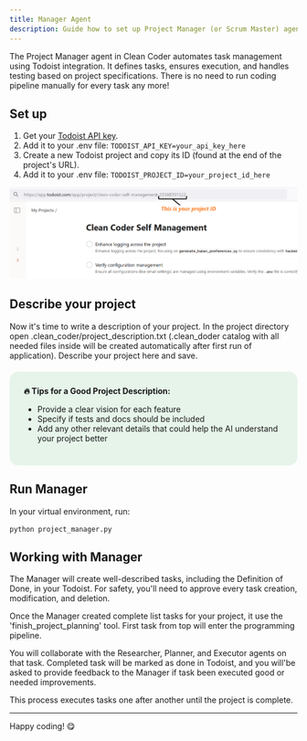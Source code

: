 ```yaml
---
title: Manager Agent
description: Guide how to set up Project Manager (or Scrum Master) agent.
---
```


The Project Manager agent in Clean Coder automates task management using Todoist integration. It defines tasks, ensures execution, and handles testing based on project specifications. There is no need to run coding pipeline manually for every task any more!

## Set up

1. Get your [Todoist API key](https://todoist.com/help/articles/find-your-api-token-Jpzx9IIlB).
2. Add it to your .env file: `TODOIST_API_KEY=your_api_key_here`
3. Create a new Todoist project and copy its ID (found at the end of the project's URL).
4. Add it to your .env file: `TODOIST_PROJECT_ID=your_project_id_here`

![Todoist project ID](../../../assets/project_id.png)


## Describe your project

Now it's time to write a description of your project. In the project directory open .clean_coder/project_description.txt (.clean_doder catalog with all needed files inside will be created automatically after first run of application). Describe your project here and save.

<div style="background-color: #e6f4ea; border-radius: 15px; padding: 25px; margin: 20px 0;">
<strong>🔥 Tips for a Good Project Description:</strong>
<ul>
<li>Provide a clear vision for each feature</li>
<li>Specify if tests and docs should be included</li>
<li>Add any other relevant details that could help the AI understand your project better</li>
</ul>
</div>

## Run Manager

In your virtual environment, run:
```
python project_manager.py
```

## Working with Manager

The Manager will create well-described tasks, including the Definition of Done, in your Todoist. For safety, you'll need to approve every task creation, modification, and deletion.

Once the Manager created complete list tasks for your project, it use the 'finish_project_planning' tool. First task from top will enter the programming pipeline.

You will collaborate with the Researcher, Planner, and Executor agents on that task. Completed task will be marked as done in Todoist, and you will'be asked to provide feedback to the Manager if task been executed good or needed improvements.

This process executes tasks one after another until the project is complete.

---
Happy coding! 😋
